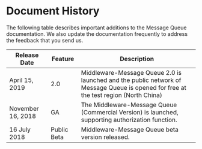 # Document History

The following table describes important additions to the Message Queue documentation. We also update the documentation frequently to address the feedback that you send us.

|Release Date|Feature|Description|
|-|-|-|
|April 15, 2019|2.0|Middleware-Message Queue 2.0 is launched and the public network of Message Queue is opened for free at the test region (North China)|
|November 16, 2018|GA|The Middleware-Message Queue (Commercial Version) is launched, supporting authorization function.|
|16 July 2018|Public Beta|Middleware-Message Queue beta version released.|

